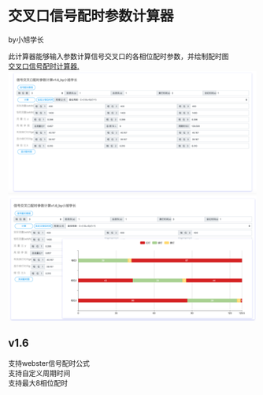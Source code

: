 # 交叉口信号配时参数计算器
by小旭学长  
 
此计算器能够输入参数计算信号交叉口的各相位配时参数，并绘制配时图  
[交叉口信号配时计算器.](https://ni1o1.github.io/crossing_signal_calculater/%E4%BA%A4%E5%8F%89%E5%8F%A3%E4%BF%A1%E5%8F%B7%E9%85%8D%E6%97%B6%E8%AE%A1%E7%AE%97%E5%99%A8.html)  
<img src = '1.png'>
<img src = '2.png'>

## v1.6
支持webster信号配时公式  
支持自定义周期时间  
支持最大8相位配时
